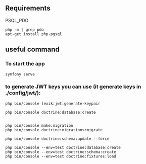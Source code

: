 ## Requirements

PSQL_PDO
```shell
php -m | grep pdo
apt-get install php-pgsql
```

## useful command
### To start the app
```shell
symfony serve
```
### to generate JWT keys you can use (it generate keys in ./config/jwt/):
```shell
php bin/console lexik:jwt:generate-keypair
```

```shell
php bin/console doctrine:database:create
```

```shell

php bin/console make:migration
php bin/console doctrine:migrations:migrate
```

```shell
php bin/console doctrine:schema:update --force
```



```shell
php bin/console --env=test doctrine:database:create
php bin/console --env=test doctrine:schema:create
php bin/console --env=test doctrine:fixtures:load
```
